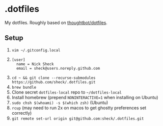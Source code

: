 # .dotfiles

My dotfiles. Roughly based on [thoughtbot/dotfiles](https://github.com/thoughtbot/dotfiles).

## Setup

1. `vim ~/.gitconfig.local`
2. ```
   [user]
     name = Nick Sheck
     email = sheck@users.noreply.github.com
   ```
3. `cd ~ && git clone --recurse-submodules https://github.com/sheck/.dotfiles.git`
4. `brew bundle`
5. Clone secret `dotfiles-local` repo to `~/dotfiles-local`
6. Install homebrew (prepend `NONINTERACTIVE=1` when installing on Ubuntu)
7. `sudo chsh $(whoami) -s $(which zsh)` (Ubuntu)
8. `rcup` (may need to run 2x on macos to get ghostty preferences set correctly)
9. `git remote set-url origin git@github.com:sheck/.dotfiles.git`
